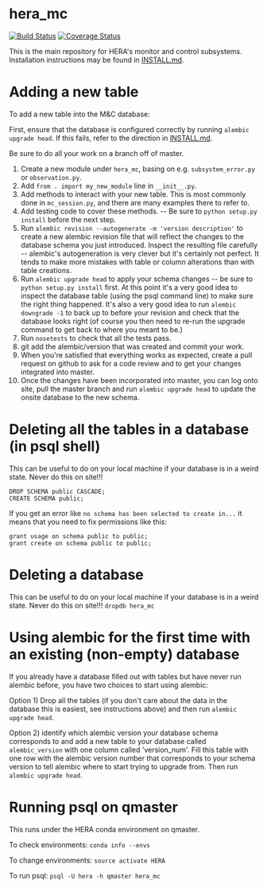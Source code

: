# hera_mc

[![Build Status](https://travis-ci.org/HERA-Team/hera_mc.svg?branch=master)](https://travis-ci.org/HERA-Team/hera_mc)
[![Coverage Status](https://coveralls.io/repos/github/HERA-Team/hera_mc/badge.svg?branch=master)](https://coveralls.io/github/HERA-Team/hera_mc?branch=master)

This is the main repository for HERA's monitor and control subsystems.
Installation instructions may be found in [INSTALL.md](./INSTALL.md).

# Adding a new table

To add a new table into the M&C database:

First, ensure that the database is configured correctly by running `alembic upgrade head`. If this fails, refer to the direction in [INSTALL.md](./INSTALL.md).

Be sure to do all your work on a branch off of master.

1. Create a new module under `hera_mc`, basing on e.g. `subsystem_error.py` or `observation.py`.
2. Add `from . import my_new_module` line in `__init__.py`.
3. Add methods to interact with your new table. This is most commonly done in `mc_session.py`, and there are many examples there to refer to.
4. Add testing code to cover these methods. -- Be sure to `python setup.py install` before the next step.
5. Run `alembic revision --autogenerate -m 'version description'` to create a new alembic revision file that will reflect the changes to the database schema you just introduced. Inspect the resulting file carefully -- alembic's autogeneration is very clever but it's certainly not perfect. It tends to make more mistakes with table or column alterations than with table creations.
4. Run `alembic upgrade head` to apply your schema changes -- be sure to `python setup.py install` first. At this point it's a very good idea to inspect the database table (using the psql command line) to make sure the right thing happened. It's also a very good idea to run `alembic downgrade -1` to back up to before your revision and check that the database looks right (of course you then need to re-run the upgrade command to get back to where you meant to be.)
5. Run `nosetests` to check that all the tests pass.
6. git add the alembic/version that was created and commit your work.
7. When you're satisfied that everything works as expected, create a pull request on github to ask for a code review and to get your changes integrated into master.
8. Once the changes have been incorporated into master, you can log onto site, pull the master branch and run `alembic upgrade head` to update the onsite database to the new schema.

# Deleting all the tables in a database (in psql shell)
This can be useful to do on your local machine if your database is in a weird state. Never do this on site!!!
```
DROP SCHEMA public CASCADE;
CREATE SCHEMA public;
```
If you get an error like `no schema has been selected to create in...` it means that you need to fix permissions like this:
```
grant usage on schema public to public;
grant create on schema public to public;
```

# Deleting a database
This can be useful to do on your local machine if your database is in a weird state. Never do this on site!!!
`dropdb hera_mc`

# Using alembic for the first time with an existing (non-empty) database
If you already have a database filled out with tables but have never run alembic before, you have two choices to start using alembic:

Option 1) Drop all the tables (if you don't care about the data in the database this is easiest, see instructions above) and then run `alembic upgrade head`.

Option 2) identify which alembic version your database schema corresponds to and add a new table to your database called `alembic_version` with one column called 'version_num'. Fill this table with one row with the alembic version number that corresponds to your schema version to tell alembic where to start trying to upgrade from. Then run `alembic upgrade head`.

# Running psql on qmaster

This runs under the HERA conda environment on qmaster.  

To check environments: `conda info --envs`

To change environments:  `source activate HERA`

To run psql:  `psql -U hera -h qmaster hera_mc`
